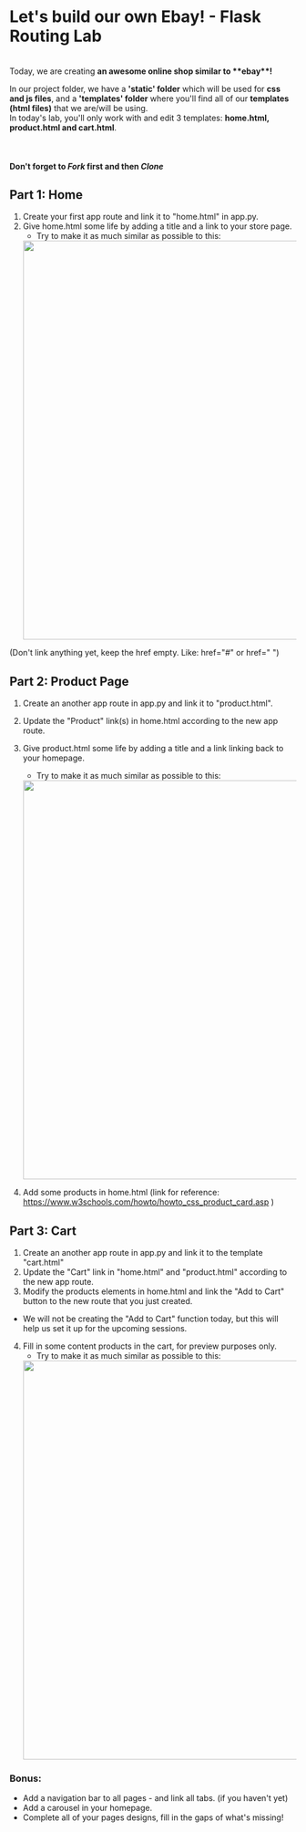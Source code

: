 # Let's build our own Ebay! - Flask Routing Lab
<br/>
Today, we are creating <b>an awesome online shop similar to **ebay**!</b>
<br/>

In our project folder, we have a <b>'static' folder</b> which will be used for <b>css and js files</b>, and a <b>'templates' folder</b> where you'll find all of our <b>templates (html files)</b> that we are/will be using.
<br/>
In today's lab, you'll only work with and edit 3 templates: <b>home.html, product.html and cart.html</b>.

<br/>
 


#### Don't forget to *Fork* first and then *Clone* 

## Part 1: Home
1. Create your first app route and link it to "home.html" in app.py. 
2. Give home.html some life by adding a title and a link to your store page.
    - Try to make it as much similar as possible to this:
    <img src="https://github.com/meet-projects/Y2-Summer-Labs/blob/master/2.1%20Day%202%2C%20Morning%2C%20Flask%20Routing/ebayHomepage.png" width="700">
(Don't link anything yet, keep the href empty. Like: href="#" or href=" ")

## Part 2: Product Page
1. Create an another app route in app.py and link it to "product.html".
2. Update the "Product" link(s) in home.html according to the new app route.
3. Give product.html some life by adding a title and a link linking back to your homepage.
    - Try to make it as much similar as possible to this:
    <img src="https://github.com/meet-projects/Y2-Summer-Labs/blob/master/2.1%20Day%202%2C%20Morning%2C%20Flask%20Routing/ebayProduct.png" width="700">

4. Add some products in home.html (link for reference: https://www.w3schools.com/howto/howto_css_product_card.asp )

## Part 3: Cart
1. Create an another app route in app.py and link it to the template "cart.html"
2. Update the "Cart" link in "home.html" and "product.html" according to the new app route.
3. Modify the products elements in home.html and link the "Add to Cart" button to the new route that you just created.
* We will not be creating the "Add to Cart" function today, but this will help us set it up for the upcoming sessions.
4. Fill in some content products in the cart, for preview purposes only.
    - Try to make it as much similar as possible to this:
    <img src="https://github.com/meet-projects/Y2-Summer-Labs/blob/master/2.1%20Day%202%2C%20Morning%2C%20Flask%20Routing/ebayCart.png" width="700">

### Bonus:
- Add a navigation bar to all pages - and link all tabs. (if you haven't yet)
- Add a carousel in your homepage.
- Complete all of your pages designs, fill in the gaps of what's missing!
